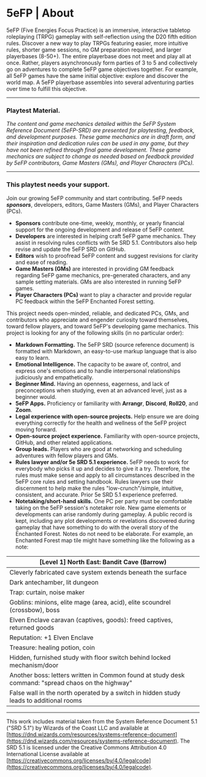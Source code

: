 # 5eFP | About
5eFP (Five Energies Focus Practice) is an immersive, interactive tabletop roleplaying (TRPG) gameplay with self-reflection using the D20 fifth edition rules. Discover a new way to play TRPGs featuring easier, more intuitive rules, shorter game sessions, no GM preparation required, and larger playerbases (8-50+). The entire playerbase does not meet and play all at once. Rather, players asynchronously form parties of 3 to 5 and collectively go on adventures to complete 5eFP game objectives together. For example, all 5eFP games have the same initial objective: explore and discover the world map. A 5eFP playerbase assembles into several adventuring parties over time to fulfill this objective.

---

### Playtest Material.

_The content and game mechanics detailed within the 5eFP System Reference Document (5eFP-SRD) are presented for playtesting, feedback, and development purposes. These game mechanics are in draft form, and their inspiration and dedication rules can be used in any game, but they have not been refined through final game development. These game mechanics are subject to change as needed based on feedback provided by 5eFP contributors, Game Masters (GMs), and Player Characters (PCs)._

---

### This playtest needs your support.

Join our growing 5eFP community and start contributing. 5eFP needs ***sponsors***, developers, editors, Game Masters (GMs), and Player Characters (PCs).

- **Sponsors** contribute one-time, weekly, monthly, or yearly financial support for the ongoing development and release of 5eFP content.
- **Developers** are interested in helping craft 5eFP game mechanics. They assist in resolving rules conflicts with 5e SRD 5.1. Contributors also help revise and update the 5eFP SRD on GitHub.
- **Editors** wish to proofread 5eFP content and suggest revisions for clarity and ease of reading.
- **Game Masters (GMs)** are interested in providing GM feedback regarding 5eFP game mechanics, pre-generated characters, and any sample setting materials. GMs are also interested in running 5eFP games.
- **Player Characters (PCs)** want to play a character and provide regular PC feedback within the 5eFP Enchanted Forest setting.

This project needs open-minded, reliable, and dedicated PCs, GMs, and contributors who appreciate and engender curiosity toward themselves, toward fellow players, and toward 5eFP's developing game mechanics. This project is looking for any of the following skills (in no particular order):

- **Markdown Formatting.** The 5eFP SRD (source reference document) is formatted with Markdown, an easy-to-use markup language that is also easy to learn.
- **Emotional Intelligence.** The capacity to be aware of, control, and express one's emotions and to handle interpersonal relationships judiciously and empathetically.
- **Beginner Mind.** Having an openness, eagerness, and lack of preconceptions when studying, even at an advanced level, just as a beginner would.
- **5eFP Apps.** Proficiency or familiarity with **Arrangr**, **Discord**, **Roll20**, and **Zoom**.
- **Legal experience with open-source projects.** Help ensure we are doing everything correctly for the health and wellness of the 5eFP project moving forward.
- **Open-source project experience.** Familiarity with open-source projects, GitHub, and other related applications.
- **Group leads.** Players who are good at networking and scheduling adventures with fellow players and GMs.
- **Rules lawyer and/or 5e SRD 5.1 experience.** 5eFP needs to work for everybody who picks it up and decides to give it a try. Therefore, the rules must make sense and apply to all circumstances described in the 5eFP core rules and setting handbook. Rules lawyers use their discernment to help make the rules "low-crunch"/simple, intuitive, consistent, and accurate. Prior 5e SRD 5.1 experience preferred.
- **Notetaking/short-hand skills.** One PC per party must be comfortable taking on the 5eFP session's notetaker role. New game elements or developments can arise randomly during gameplay. A public record is kept, including any plot developments or revelations discovered during gameplay that have something to do with the overall story of the Enchanted Forest. Notes do not need to be elaborate. For example, an Enchanted Forest map tile might have something like the following as a note:

| \[Level 1] North East: Bandit Cave (Barrow)  |
| ----------------------------------------------- |
| Cleverly fabricated cave system extends beneath the surface |
| Dark antechamber, lit dungeon |
| Trap: curtain, noise maker |
| Goblins: minions, elite mage (area, acid), elite scoundrel (crossbow), boss |
| Elven Enclave caravan (captives, goods): freed captives, returned goods |
| Reputation: +1 Elven Enclave |
| Treasure: healing potion, coin |
| Hidden, furnished study with floor switch behind locked mechanism/door |
| Another boss: letters written in Common found at study desk command: "spread chaos on the highway" |
| False wall in the north operated by a switch in hidden study leads to additional rooms |

---

This work includes material taken from the System Reference Document 5.1 ("SRD 5.1") by Wizards of
the Coast LLC and available at [https://dnd.wizards.com/resources/systems-reference-document](https://dnd.wizards.com/resources/systems-reference-document). The
SRD 5.1 is licensed under the Creative Commons Attribution 4.0 International License available at
[https://creativecommons.org/licenses/by/4.0/legalcode](https://creativecommons.org/licenses/by/4.0/legalcode).
